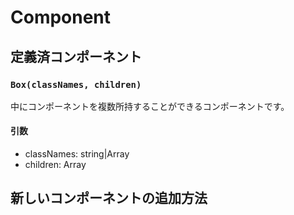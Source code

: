 # Component

## 定義済コンポーネント
### ```Box(classNames, children)```
中にコンポーネントを複数所持することができるコンポーネントです。
#### 引数
* classNames: string|Array<String>
* children: Array<Component>

## 新しいコンポーネントの追加方法
